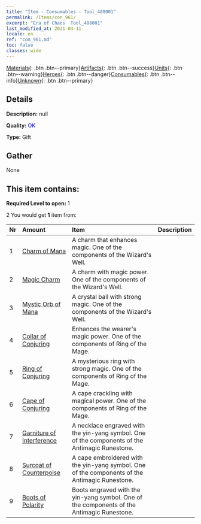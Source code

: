 ```yaml
---
title: "Item - Consumables - Tool_408001"
permalink: /Items/con_961/
excerpt: "Era of Chaos  Tool_408001"
last_modified_at: 2021-04-11
locale: en
ref: "con_961.md"
toc: false
classes: wide
---
```

 [Materials](/Items/){: .btn .btn--primary}[Artifacts](/Items/Artifacts/){: .btn .btn--success}[Units](/Items/Units/){: .btn .btn--warning}[Heroes](/Items/Heroes/){: .btn .btn--danger}[Consumables](/Items/Consumables/){: .btn .btn--info}[Unknown](/Items/Unknown/){: .btn .btn--primary}

## Details
 **Description:** null

 **Quality:** <span style="color: #0000CD">OK</span>

 **Type:** Gift

## Gather

  None

## This item contains:

 **Required Level to open:** 1

 2 You would get **1** item  from:

  | Nr | Amount |     Item    | Description |
  |:---|:-------|:------------|:-----------:|
  | 1 | [Charm of Mana](/Items/art_112/) | A charm that enhances magic. One of the components of the Wizard's Well. | 
  | 2 | [Magic Charm](/Items/art_113/) | A charm with magic power. One of the components of the Wizard's Well. | 
  | 3 | [Mystic Orb of Mana](/Items/art_114/) | A crystal ball with strong magic. One of the components of the Wizard's Well. | 
  | 4 | [Collar of Conjuring](/Items/art_115/) | Enhances the wearer's magic power. One of the components of Ring of the Mage. | 
  | 5 | [Ring of Conjuring](/Items/art_116/) | A mysterious ring with strong magic. One of the components of Ring of the Mage. | 
  | 6 | [Cape of Conjuring](/Items/art_117/) | A cape crackling with magical power. One of the components of Ring of the Mage. | 
  | 7 | [Garniture of Interference](/Items/art_118/) | A necklace engraved with the yin-yang symbol. One of the components of the Antimagic Runestone. | 
  | 8 | [Surcoat of Counterpoise](/Items/art_119/) | A cape embroidered with the yin-yang symbol. One of the components of the Antimagic Runestone. | 
  | 9 | [Boots of Polarity](/Items/art_120/) | Boots engraved with the yin-yang symbol. One of the components of the Antimagic Runestone. | 
